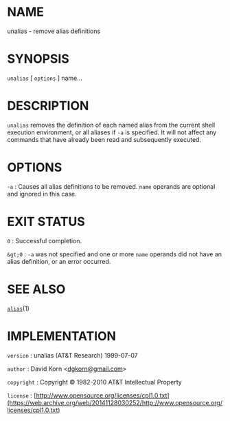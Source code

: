 # NAME

unalias - remove alias definitions

# SYNOPSIS

`unalias` \[ `options` \] name...

# DESCRIPTION

`unalias` removes the definition of each named alias from the current
shell execution environment, or all aliases if `-a` is specified. It
will not affect any commands that have already been read and
subsequently executed.

# OPTIONS

-`a`
: Causes all alias definitions to be removed. `name` operands are
    optional and ignored in this case.

# EXIT STATUS

`0`
: Successful completion.

`&gt;0`
: `-a` was not specified and one or more `name` operands did not
    have an alias definition, or an error occurred.

# SEE ALSO

[`alias`](/web/20141128030252/http://www2.research.att.com/~astopen/man/man1/alias.html)(1)

# IMPLEMENTATION

`version`
: unalias (AT&T Research) 1999-07-07

`author`
: David Korn
    &lt;[dgkorn@gmail.com](https://web.archive.org/web/20141128030252/mailto:dgkorn@gmail.com)&gt;

`copyright`
: Copyright © 1982-2010 AT&T Intellectual Property

`license`
: [http://www.opensource.org/licenses/cpl1.0.txt](https://web.archive.org/web/20141128030252/http://www.opensource.org/licenses/cpl1.0.txt)


